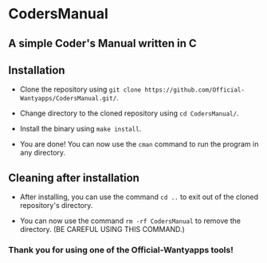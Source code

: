 # CodersManual

## A simple Coder's Manual written in C

## Installation

* Clone the repository using `git clone https://github.com/Official-Wantyapps/CodersManual.git/`.

* Change directory to the cloned repository using `cd CodersManual/`.

* Install the binary using `make install`.

* You are done! You can now use the `cman` command to run the program in any directory.

## Cleaning after installation

* After installing, you can use the command `cd ..` to exit out of the cloned
repository's directory.

* You can now use the command `rm -rf CodersManual` to remove the directory.
(BE CAREFUL USING THIS COMMAND.)

### Thank you for using one of the Official-Wantyapps tools!
